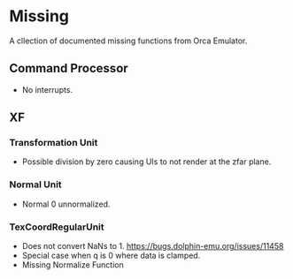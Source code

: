 # Missing
A cllection of documented missing functions from Orca Emulator.

## Command Processor
 * No interrupts.

## XF
### Transformation Unit
 * Possible division by zero causing UIs to not render at the zfar plane.

### Normal Unit
 * Normal 0 unnormalized.

### TexCoordRegularUnit
 * Does not convert NaNs to 1. https://bugs.dolphin-emu.org/issues/11458
 * Special case when q is 0 where data is clamped.
 * Missing Normalize Function